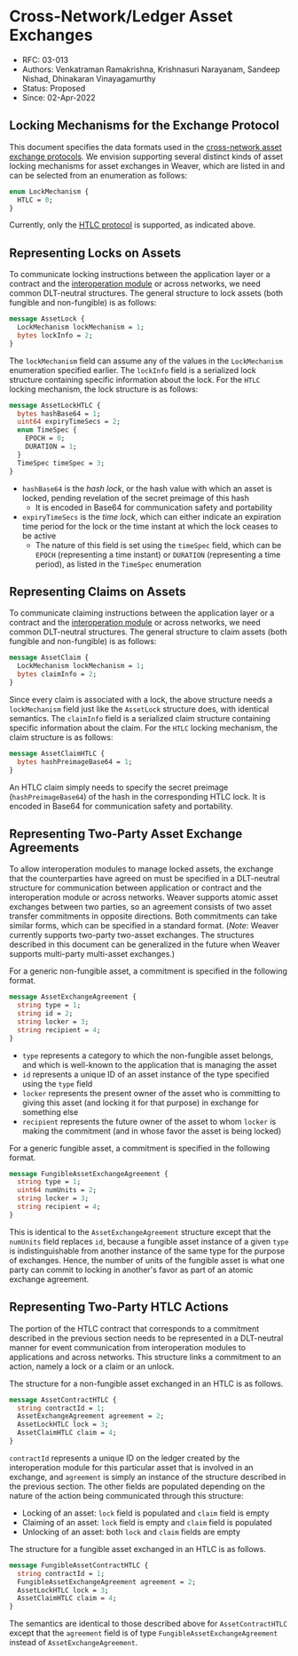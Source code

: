 <!--
 Copyright IBM Corp. All Rights Reserved.

 SPDX-License-Identifier: CC-BY-4.0
 -->
# Cross-Network/Ledger Asset Exchanges

- RFC: 03-013
- Authors: Venkatraman Ramakrishna, Krishnasuri Narayanam, Sandeep Nishad, Dhinakaran Vinayagamurthy
- Status: Proposed
- Since: 02-Apr-2022

## Locking Mechanisms for the Exchange Protocol

This document specifies the data formats used in the [cross-network asset exchange protocols](../../protocols/asset-exchange/). We envision supporting several distinct kinds of asset locking mechanisms for asset exchanges in Weaver, which are listed in and can be selected from an enumeration as follows:
```protobuf
enum LockMechanism {
  HTLC = 0;
}
```
Currently, only the [HTLC protocol](../../protocols/asset-exchange/generic-htlc.md) is supported, as indicated above.

## Representing Locks on Assets

To communicate locking instructions between the application layer or a contract and the [interoperation module](models/infrastructure/interoperation-modules.md) or across networks, we need common DLT-neutral structures. The general structure to lock assets (both fungible and non-fungible) is as follows:
```protobuf
message AssetLock {
  LockMechanism lockMechanism = 1;
  bytes lockInfo = 2;
}
```
The `lockMechanism` field can assume any of the values in the `LockMechanism` enumeration specified earlier. The `lockInfo` field is a serialized lock structure containing specific information about the lock. For the `HTLC` locking mechanism, the lock structure is as follows:
```protobuf
message AssetLockHTLC {
  bytes hashBase64 = 1;
  uint64 expiryTimeSecs = 2;
  enum TimeSpec {
    EPOCH = 0;
    DURATION = 1;
  }
  TimeSpec timeSpec = 3;
}
```
- `hashBase64` is the _hash lock_, or the hash value with which an asset is locked, pending revelation of the secret preimage of this hash
  - It is encoded in Base64 for communication safety and portability
- `expiryTimeSecs` is the _time lock_, which can either indicate an expiration time period for the lock or the time instant at which the lock ceases to be active
  - The nature of this field is set using the `timeSpec` field, which can be `EPOCH` (representing a time instant) or `DURATION` (representing a time period), as listed in the `TimeSpec` enumeration

## Representing Claims on Assets

To communicate claiming instructions between the application layer or a contract and the [interoperation module](models/infrastructure/interoperation-modules.md) or across networks, we need common DLT-neutral structures. The general structure to claim assets (both fungible and non-fungible) is as follows:
```protobuf
message AssetClaim {
  LockMechanism lockMechanism = 1;
  bytes claimInfo = 2;
}
```
Since every claim is associated with a lock, the above structure needs a `lockMechanism` field just like the `AssetLock` structure does, with identical semantics. The `claimInfo` field is a serialized claim structure containing specific information about the claim. For the `HTLC` locking mechanism, the claim structure is as follows:
```protobuf
message AssetClaimHTLC {
  bytes hashPreimageBase64 = 1;
}
```
An HTLC claim simply needs to specify the secret preimage (`hashPreimageBase64`) of the hash in the corresponding HTLC lock. It is encoded in Base64 for communication safety and portability.

## Representing Two-Party Asset Exchange Agreements

To allow interoperation modules to manage locked assets, the exchange that the counterparties have agreed on must be specified in a DLT-neutral structure for communication between application or contract and the interoperation module or across networks. Weaver supports atomic asset exchanges between two parties, so an agreement consists of two asset transfer commitments in opposite directions. Both commitments can take similar forms, which can be specified in a standard format. (_Note_: Weaver currently supports two-party two-asset exchanges. The structures described in this document can be generalized in the future when Weaver supports multi-party multi-asset exchanges.)

For a generic non-fungible asset, a commitment is specified in the following format.
```protobuf
message AssetExchangeAgreement {
  string type = 1;
  string id = 2;
  string locker = 3;
  string recipient = 4;
}
```
- `type` represents a category to which the non-fungible asset belongs, and which is well-known to the application that is managing the asset
- `id` represents a unique ID of an asset instance of the type specified using the `type` field
- `locker` represents the present owner of the asset who is committing to giving this asset (and locking it for that purpose) in exchange for something else
- `recipient` represents the future owner of the asset to whom `locker` is making the commitment (and in whose favor the asset is being locked)

For a generic fungible asset, a commitment is specified in the following format.
```protobuf
message FungibleAssetExchangeAgreement {
  string type = 1;
  uint64 numUnits = 2;
  string locker = 3;
  string recipient = 4;
}
```
This is identical to the `AssetExchangeAgreement` structure except that the `numUnits` field replaces `id`, because a fungible asset instance of a given `type` is indistinguishable from another instance of the same type for the purpose of exchanges. Hence, the number of units of the fungible asset is what one party can commit to locking in another's favor as part of an atomic exchange agreement.

## Representing Two-Party HTLC Actions

The portion of the HTLC contract that corresponds to a commitment described in the previous section needs to be represented in a DLT-neutral manner for event communication from interoperation modules to applications and across networks. This structure links a commitment to an action, namely a lock or a claim or an unlock.

The structure for a non-fungible asset exchanged in an HTLC is as follows.
```protobuf
message AssetContractHTLC {
  string contractId = 1;
  AssetExchangeAgreement agreement = 2;
  AssetLockHTLC lock = 3;
  AssetClaimHTLC claim = 4;
}
```
`contractId` represents a unique ID on the ledger created by the interoperation module for this particular asset that is involved in an exchange, and `agreement` is simply an instance of the structure described in the previous section. The other fields are populated depending on the nature of the action being communicated through this structure:
- Locking of an asset: `lock` field is populated and `claim` field is empty
- Claiming of an asset: `lock` field is empty and `claim` field is populated
- Unlocking of an asset: both `lock` and `claim` fields are empty

The structure for a fungible asset exchanged in an HTLC is as follows.
```protobuf
message FungibleAssetContractHTLC {
  string contractId = 1;
  FungibleAssetExchangeAgreement agreement = 2;
  AssetLockHTLC lock = 3;
  AssetClaimHTLC claim = 4;
}
```
The semantics are identical to those described above for `AssetContractHTLC` except that the `agreement` field is of type `FungibleAssetExchangeAgreement` instead of `AssetExchangeAgreement`.
